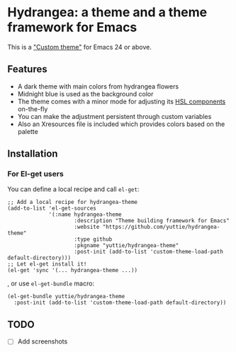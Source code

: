 # Hydrangea: a theme and a theme framework for Emacs

This is a ["Custom theme"](https://www.gnu.org/software/emacs/manual/html_node/emacs/Custom-Themes.html)
for Emacs 24 or above.


## Features

* A dark theme with main colors from hydrangea flowers
* Midnight blue is used as the background color
* The theme comes with a minor mode for adjusting its [HSL components](https://en.wikipedia.org/wiki/HSL_and_HSV) on-the-fly
* You can make the adjustment persistent through custom variables
* Also an Xresources file is included which provides colors based on the palette


## Installation

### For El-get users

You can define a local recipe and call `el-get`:

```elisp
;; Add a local recipe for hydrangea-theme
(add-to-list 'el-get-sources
             '(:name hydrangea-theme
                     :description "Theme building framework for Emacs"
                     :website "https://github.com/yuttie/hydrangea-theme"
                     :type github
                     :pkgname "yuttie/hydrangea-theme"
                     :post-init (add-to-list 'custom-theme-load-path default-directory)))
;; Let el-get install it!
(el-get 'sync '(... hydrangea-theme ...))
```

, or use `el-get-bundle` macro:
```elisp
(el-get-bundle yuttie/hydrangea-theme
  :post-init (add-to-list 'custom-theme-load-path default-directory))
```


## TODO

* [ ] Add screenshots
